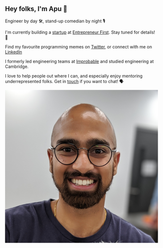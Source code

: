## Hey folks, I'm Apu 👋

Engineer by day 🛠, stand-up comedian by night 🎙

I'm currently building a [startup](https://sidetrack.tech) at [Entrepreneur First](https://joinef.com). Stay tuned for details! 👀

Find my favourite programming memes on [Twitter](https://twitter.com/apuchitnis), or connect with me on [LinkedIn](https://www.linkedin.com/in/apuchitnis)

I formerly led engineering teams at [Improbable](http://improbable.io/) and studied engineering at Cambridge.

I love to help people out where I can, and especially enjoy mentoring underrepresented folks. Get in [touch](https://calendly.com/apuchitnis) if you want to chat! 🗣

![Me](images/apu.jpg)
